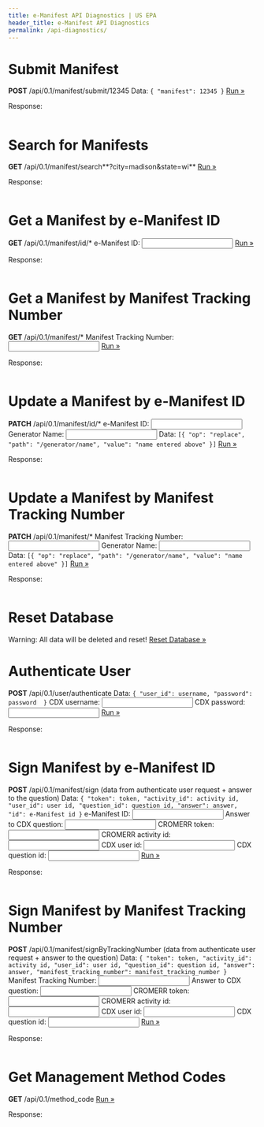 ```yaml
---
title: e-Manifest API Diagnostics | US EPA
header_title: e-Manifest API Diagnostics
permalink: /api-diagnostics/
---
```


# Submit Manifest

**POST** /api/0.1/manifest/submit/12345
Data: `{ "manifest": 12345 }`
<a href="javascript:submitManifest();">Run »</a>

Response:
<pre><code id="submit-manifest-response"></code></pre>

# Search for Manifests

**GET** /api/0.1/manifest/search**?city=madison&state=wi**
<a href="javascript:searchManifest();">Run »</a>

Response:
<pre><code id="search-manifest-response"></code></pre>

# Get a Manifest by e-Manifest ID

**GET** /api/0.1/manifest/id/*
<label for="manifest_id">e-Manifest ID: <input id="manifest_id"></label>
<a href="javascript:getManifest();">Run »</a>

Response:
<pre><code id="get-manifest-response"></code></pre>

# Get a Manifest by Manifest Tracking Number

**GET** /api/0.1/manifest/*
<label for="get_manifest_tracking_number">Manifest Tracking Number: <input id="get_manifest_tracking_number"></label>
<a href="javascript:getManifestByTrackingNumber();">Run »</a>

Response:
<pre><code id="get-manifest-tracking-number-response"></code></pre>

# Update a Manifest by e-Manifest ID

**PATCH** /api/0.1/manifest/id/*
<label for="update_manifest_id">e-Manifest ID: <input id="update_manifest_id"></label>
<label for="update_manifest_generator_name">Generator Name: <input id="update_manifest_generator_name"></label>
Data: `[{ "op": "replace", "path": "/generator/name", "value": "name entered above" }]`
<a href="javascript:updateManifest();">Run »</a>

Response:
<pre><code id="update-manifest-response"></code></pre>

# Update a Manifest by Manifest Tracking Number

**PATCH** /api/0.1/manifest/*
<label for="update_manifest_tracking_number">Manifest Tracking Number: <input id="update_manifest_tracking_number"></label>
<label for="update_manifest_tracking_number_generator_name">Generator Name: <input id="update_manifest_tracking_number_generator_name"></label>
Data: `[{ "op": "replace", "path": "/generator/name", "value": "name entered above" }]`
<a href="javascript:updateManifestByTrackingNumber();">Run »</a>

Response:
<pre><code id="update-manifest-tracking-number-response"></code></pre>

# Reset Database

Warning: All data will be deleted and reset!
<a href="javascript:resetDatabase();">Reset Database »</a>

# Authenticate User

**POST** /api/0.1/user/authenticate
Data: `{ "user_id": username, "password": password  }`
<label for="username">CDX username: <input id="username"></label>
<label for="password">CDX password: <input type="password" id="password"></label>
<a href="javascript:authenticateUser();">Run »</a>

Response:
<pre><code id="authenticate-user-response"></code></pre>

# Sign Manifest by e-Manifest ID

**POST** /api/0.1/manifest/sign
(data from authenticate user request + answer to the question)
Data: `{ "token": token, "activity_id": activity id, "user_id": user id,
"question_id": question id, "answer": answer, "id": e-Manifest id }`
<label for="sign_manifest_id">e-Manifest ID: <input id="sign_manifest_id"></label>
<label for="answer">Answer to CDX question: <input type="password" id="answer"></label>
<label for="token">CROMERR token: <input id="token"></label>
<label for="activity_id">CROMERR activity id: <input id="activity_id"></label>
<label for="user_id">CDX user id: <input id="user_id"></label>
<label for="question_id">CDX question id: <input id="question_id"></label>
<a href="javascript:signManifest();">Run »</a>

Response:
<pre><code id="sign-manifest-response"></code></pre>

# Sign Manifest by Manifest Tracking Number

**POST** /api/0.1/manifest/signByTrackingNumber
(data from authenticate user request + answer to the question)
Data: `{ "token": token, "activity_id": activity id, "user_id": user id,
"question_id": question id, "answer": answer, "manifest_tracking_number": manifest_tracking_number }`
<label for="sign_by_manifest_tracking_number">Manifest Tracking Number: <input id="sign_by_manifest_tracking_number"></label>
<label for="answer_by_manifest_tracking_number">Answer to CDX question: <input type="password" id="answer_by_manifest_tracking_number"></label>
<label for="token_by_manifest_tracking_number">CROMERR token: <input id="token_by_manifest_tracking_number"></label>
<label for="activity_id_by_manifest_tracking_number">CROMERR activity id: <input id="activity_id_by_manifest_tracking_number"></label>
<label for="user_id_by_manifest_tracking_number">CDX user id: <input id="user_id_by_manifest_tracking_number"></label>
<label for="question_id_by_manifest_tracking_number">CDX question id: <input id="question_id_by_manifest_tracking_number"></label>
<a href="javascript:signManifestByTrackingNumber();">Run »</a>

Response:
<pre><code id="sign-manifest-by-tracking-number-response"></code></pre>

# Get Management Method Codes

**GET** /api/0.1/method_code
<a href="javascript:getMethodCodes();">Run »</a>

Response:
<pre><code id="get-method-codes-response"></code></pre>


<script>
  
  function prettyJson(data) {
    return JSON.stringify(data, null, 2);
  }

  var showSuccessfulResponse = function(nodeSelector) {
    return function(data, textStatus, xhr) {
      var res = xhr.status + " " + xhr.statusText;
      res += "\n" + prettyJson(data);
      $(nodeSelector).text(res);
    };
  };

  var showFailureResponse = function(nodeSelector) {
    return function(xhr, textStatus, error) {
      var res = xhr.status + " " + xhr.statusText;
      $(nodeSelector).text(res);
    };
  };
  
  function submitManifest() {
    $.ajax({
      type: 'POST',
      url: '/api/0.1/manifest/submit/12345',
      data: '{ "manifest": 12345 }'
    })
    .done(showSuccessfulResponse('#submit-manifest-response'))
    .fail(showFailureResponse('#submit-manifest-response'));
  };
  
  function searchManifest() {
    $.ajax({
      type: 'GET',
      url: '/api/0.1/manifest/search?city=madison&state=wi',
    })
    .done(showSuccessfulResponse('#search-manifest-response'))
    .fail(showFailureResponse('#search-manifest-response'));
  };
  
  function resetDatabase() {
    /*$.get('/reset', function(data) {
      alert(data);
    });*/
  };

  function authenticateUser() {
    var username = $("#username").val();
    var password = $("#password").val();
    
    $.ajax({
      type: 'POST',
      url: '/api/0.1/user/authenticate',
      contentType: 'application/json',
      data: JSON.stringify({ "user_id": username, "password": password })
    })
    .done(function(data, textStatus, xhr) {
      var res = xhr.status + " " + xhr.statusText;
      res += "\n" + prettyJson(data);
      $('#authenticate-user-response').text(res);
      $('#user_id').val(data["user_id"]);
      $('#token').val(data["token"]);
      $('#activity_id').val(data["activity_id"]);
      $('#question_id').val(data["question"]["question_id"]);
      $('#answer').val("");
      $('#user_id_by_manifest_tracking_number').val(data["user_id"]);
      $('#token_by_manifest_tracking_number').val(data["token"]);
      $('#activity_id_by_manifest_tracking_number').val(data["activity_id"]);
      $('#question_id_by_manifest_tracking_number').val(data["question"]["question_id"]);
      $('#answer_by_manifest_tracking_number').val("");
    })
    .fail(showFailureResponse('#authenticate-user-response'));
  };

  function signManifest() {
    var manifest_id = $("#sign_manifest_id").val();
    var token = $("#token").val();
    var activity_id = $("#activity_id").val();
    var user_id = $("#user_id").val();
    var question_id = $("#question_id").val();
    var answer = $("#answer").val();
    
    $.ajax({
      type: 'POST',
      url: '/api/0.1/manifest/sign',
      contentType: 'application/json',
      data: JSON.stringify({ "id": manifest_id, "token": token,
            "activity_id": activity_id, "user_id": user_id,
            "question_id": question_id, "answer": answer })
    })
    .done(showSuccessfulResponse('#sign-manifest-response'))
    .fail(showFailureResponse('#sign-manifest-response'));
  };
  
  function signManifestByTrackingNumber() {
    var manifest_tracking_number = $("#sign_by_manifest_tracking_number").val();
    var token = $("#token_by_manifest_tracking_number").val();
    var activity_id = $("#activity_id_by_manifest_tracking_number").val();
    var user_id = $("#user_id_by_manifest_tracking_number").val();
    var question_id = $("#question_id_by_manifest_tracking_number").val();
    var answer = $("#answer_by_manifest_tracking_number").val();
    
    $.ajax({
      type: 'POST',
      url: '/api/0.1/manifest/signByTrackingNumber',
      contentType: 'application/json',
      data: JSON.stringify({ "manifest_tracking_number": manifest_tracking_number, "token": token,
            "activity_id": activity_id, "user_id": user_id,
            "question_id": question_id, "answer": answer })
    })
    .done(showSuccessfulResponse('#sign-manifest-by-tracking-number-response'))
    .fail(showFailureResponse('#sign-manifest-by-tracking-number-response'));
  };
  
  function getManifest() {
    var manifest_id = $("#manifest_id").val();
    
    $.ajax({
      type: 'GET',
      url: '/api/0.1/manifest/id/'+manifest_id
    })
    .done(showSuccessfulResponse('#get-manifest-response'))
    .fail(showFailureResponse('#get-manifest-response'));
  };
  
  function getManifestByTrackingNumber() {
    var manifest_tracking_number = $("#get_manifest_tracking_number").val();
    
    $.ajax({
      type: 'GET',
      url: '/api/0.1/manifest/'+manifest_tracking_number
    })
    .done(showSuccessfulResponse('#get-manifest-tracking-number-response'))
    .fail(showFailureResponse('#get-manifest-tracking-number-response'));
  };
  
  function updateManifest() {
    var manifest_id = $("#update_manifest_id").val();
    var generator_name = $("#update_manifest_generator_name").val();
    $.ajax({
      type: 'PATCH',
      url: '/api/0.1/manifest/id/'+manifest_id,
      data: JSON.stringify([{ "op": "replace", "path": "/generator/name", "value": generator_name }])
    })
    .done(showSuccessfulResponse('#update-manifest-response'))
    .fail(showFailureResponse('#update-manifest-response'));
  };
  
  function updateManifestByTrackingNumber() {
    var manifest_tracking_number = $("#update_manifest_tracking_number").val();
    var generator_name = $("#update_manifest_tracking_number_generator_name").val();
    $.ajax({
      type: 'PATCH',
      url: '/api/0.1/manifest/'+manifest_tracking_number,
      data: JSON.stringify([{ "op": "replace", "path": "/generator/name", "value": generator_name }])
    })
    .done(showSuccessfulResponse('#update-manifest-tracking-number-response'))
    .fail(showFailureResponse('#update-manifest-tracking-number-response'));
  };
  
  function getMethodCodes() {
    $.ajax({
      type: 'GET',
      url: '/api/0.1/method_code'
    })
    .done(showSuccessfulResponse('#get-method-codes-response'))
    .fail(showFailureResponse('#get-method-codes-response'));
  };

</script>
